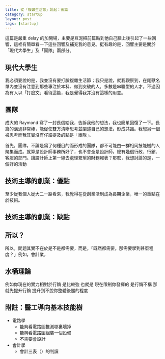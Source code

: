 ```yaml
---
title: 從「複雜生活節」說起：後篇
category: startup
layout: post
tags: [startup]
---
```

這篇是嚴重 delay 的加開場，主要是豆泥把前篇貼到他自己牆上後引起了一些回響，這裡有簡單看一下這些回響及補充我的意見。挺有趣的是，回響主要是關於「現代大學生」及「團隊」兩部分。

## 現代大學生
我必須要說的是，我並沒有要打臉複雜生活節；我只是說，就我觀察到，在尾獸名單內並沒有注意到那些專注於本科、做到突破的人，多數是串聯型的人才。不過因為有人以「打臉文」看待這篇，我是覺得我并沒有這樣的用意。



## 團隊
成大的 Raymond 寫了一封長信給我，告訴我他的想法，我也簡單回復了一下。長篇的溝通非常棒，能促使雙方清晰思考並闡述自己的想法，形成共識。我想另一個被思考而我其實沒有仔細提及的點是「團隊」。

首先，團隊，不論是爲了何種目的而形成的團隊，都不可能由一群相同技能樹的人聚集而成。就算是設計師事務所好了，也不會全是設計師，總有幾個行政、行銷、客服的部門。讓設計師上第一線去處理繁瑣的財務報表？那麼，我想討論的是，一個好的活動

## 技術主導的創業：優點
至少從我個人從大二一路看來，我覺得在從創業活到成為長期企業，唯一的重點在於技術。


## 技術主導的創業：缺點


## 所以？
所以，問題其實不在於是不是都需要，而是，「既然都需要，那需要學到甚麼程度？」例如，會計業，

## 水桶理論

例如你現在的實力相對於行銷 是比較強
也就是 現在限制你發揮的 是行銷不構
那就先提升行銷
提升到不脫你整體後腿的程度


## 附註：醫工導向基本技能樹

- 電路學
    - 能夠看電路圖推測哪裏壞掉
    - 能夠看電路圖組裝一個設備
    - 不需要會設計
- 會計學
    - 會計三表（）的判讀